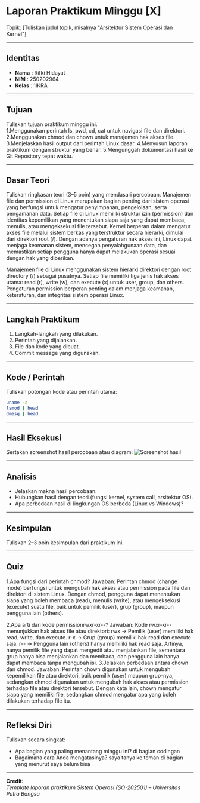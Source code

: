 
# Laporan Praktikum Minggu [X]
Topik: [Tuliskan judul topik, misalnya "Arsitektur Sistem Operasi dan Kernel"]

---

## Identitas
- **Nama**  : Rifki Hidayat
- **NIM**   : 250202964
- **Kelas** : 1IKRA

---

## Tujuan
Tuliskan tujuan praktikum minggu ini.  
1.Menggunakan perintah ls, pwd, cd, cat untuk navigasi file dan direktori.
2.Menggunakan chmod dan chown untuk manajemen hak akses file.
3.Menjelaskan hasil output dari perintah Linux dasar.
4.Menyusun laporan praktikum dengan struktur yang benar.
5.Mengunggah dokumentasi hasil ke Git Repository tepat waktu.

---

## Dasar Teori
Tuliskan ringkasan teori (3–5 poin) yang mendasari percobaan.
Manajemen file dan permission di Linux merupakan bagian penting dari sistem operasi yang berfungsi untuk mengatur penyimpanan, pengelolaan, serta pengamanan data. Setiap file di Linux memiliki struktur izin (permission) dan identitas kepemilikan yang menentukan siapa saja yang dapat membaca, menulis, atau mengeksekusi file tersebut. Kernel berperan dalam mengatur akses file melalui sistem berkas yang terstruktur secara hierarki, dimulai dari direktori root (/). Dengan adanya pengaturan hak akses ini, Linux dapat menjaga keamanan sistem, mencegah penyalahgunaan data, dan memastikan setiap pengguna hanya dapat melakukan operasi sesuai dengan hak yang diberikan.

Manajemen file di Linux menggunakan sistem hierarki direktori dengan root directory (/) sebagai pusatnya. Setiap file memiliki tiga jenis hak akses utama: read (r), write (w), dan execute (x) untuk user, group, dan others. Pengaturan permission berperan penting dalam menjaga keamanan, keteraturan, dan integritas sistem operasi Linux.


---

## Langkah Praktikum
1. Langkah-langkah yang dilakukan.  
2. Perintah yang dijalankan.  
3. File dan kode yang dibuat.  
4. Commit message yang digunakan.

---

## Kode / Perintah
Tuliskan potongan kode atau perintah utama:
```bash
uname -a
lsmod | head
dmesg | head
```

---

## Hasil Eksekusi
Sertakan screenshot hasil percobaan atau diagram:
![Screenshot hasil](screenshots/example.png)

---

## Analisis
- Jelaskan makna hasil percobaan.  
- Hubungkan hasil dengan teori (fungsi kernel, system call, arsitektur OS).  
- Apa perbedaan hasil di lingkungan OS berbeda (Linux vs Windows)?  

---

## Kesimpulan
Tuliskan 2–3 poin kesimpulan dari praktikum ini.

---

## Quiz
1.Apa fungsi dari perintah chmod? Jawaban:
Perintah chmod (change mode) berfungsi untuk mengubah hak akses atau permission pada file dan direktori di sistem Linux. Dengan chmod, pengguna dapat menentukan siapa yang boleh membaca (read), menulis (write), atau mengeksekusi (execute) suatu file, baik untuk pemilik (user), grup (group), maupun pengguna lain (others).

2.Apa arti dari kode permissionrwxr-xr--? Jawaban: Kode rwxr-xr-- menunjukkan hak akses file atau direktori:
rwx → Pemilik (user) memiliki hak read, write, dan execute.
r-x → Grup (group) memiliki hak read dan execute saja.
r-- → Pengguna lain (others) hanya memiliki hak read saja. Artinya, hanya pemilik file yang dapat mengedit atau menjalankan file, sementara grup hanya bisa menjalankan dan membaca, dan pengguna lain hanya dapat membaca tanpa mengubah isi.
3.Jelaskan perbedaan antara chown dan chmod. Jawaban:
Perintah chown digunakan untuk mengubah kepemilikan file atau direktori, baik pemilik (user) maupun grup-nya, sedangkan chmod digunakan untuk mengubah hak akses atau permission terhadap file atau direktori tersebut. Dengan kata lain, chown mengatur siapa yang memiliki file, sedangkan chmod mengatur apa yang boleh dilakukan terhadap file itu.



---

## Refleksi Diri
Tuliskan secara singkat:
- Apa bagian yang paling menantang minggu ini?  di bagian codingan
- Bagaimana cara Anda mengatasinya?  saya tanya ke teman di bagian yang menurut saya belum bisa

---

**Credit:**  
_Template laporan praktikum Sistem Operasi (SO-202501) – Universitas Putra Bangsa_
